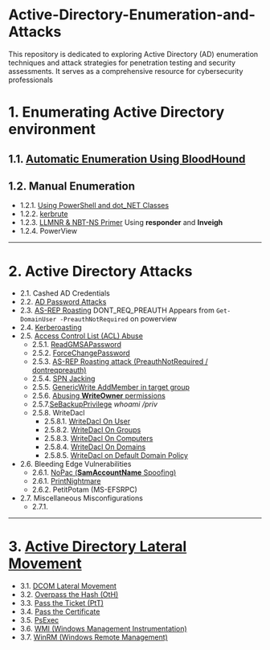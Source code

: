 # Active-Directory-Enumeration-and-Attacks
This repository is dedicated to exploring Active Directory (AD) enumeration techniques and attack strategies for penetration testing and security assessments. It serves as a comprehensive resource for cybersecurity professionals
# 1. Enumerating Active Directory environment
## 1.1. [Automatic Enumeration Using BloodHound](https://github.com/MGamalCYSEC/Active-Directory-Enumeration-and-Attacks/blob/main/AD%20Enumeration/AD%20Automatic%20Enumeration.md)
## 1.2. Manual Enumeration
  - 1.2.1. [Using PowerShell and dot_NET Classes](https://github.com/MGamalCYSEC/Active-Directory-Enumeration-and-Attacks/blob/main/AD%20Enumeration/Manual%20Enumeration/Using%20PowerShell%20and%20dot_NET%20Classes.md)
  - 1.2.2. [kerbrute](https://github.com/MGamalCYSEC/Active-Directory-Enumeration-and-Attacks/blob/main/AD%20Enumeration/Manual%20Enumeration/Kerbrute.md)
  - 1.2.3. [LLMNR & NBT-NS Primer](https://github.com/MGamalCYSEC/Active-Directory-Enumeration-and-Attacks/blob/main/AD%20Enumeration/Manual%20Enumeration/LLMNR%20%26%20NBT-NS%20Primer.md) Using **responder** and **Inveigh**
  - 1.2.4. PowerView

---
# 2. Active Directory Attacks
- 2.1. Cashed AD Credentials
- 2.2. [AD Password Attacks](https://github.com/MGamalCYSEC/Active-Directory-Enumeration-and-Attacks/blob/main/Active%20Directory%20Attacks/AD%20Password%20Attacks.md)
- 2.3. [AS-REP Roasting](https://github.com/MGamalCYSEC/Active-Directory-Enumeration-and-Attacks/blob/main/Active%20Directory%20Attacks/AS-REP%20Roasting.md)
  DONT_REQ_PREAUTH Appears from `Get-DomainUser -PreauthNotRequired` on powerview
- 2.4. [Kerberoasting](https://github.com/MGamalCYSEC/Active-Directory-Enumeration-and-Attacks/blob/main/Active%20Directory%20Attacks/Kerberoasting.md)
- 2.5. [Access Control List (ACL) Abuse](https://github.com/MGamalCYSEC/Active-Directory-Enumeration-and-Attacks/tree/main/Active%20Directory%20Attacks/Access%20Control%20List%20(ACL)%20Abuse)
  - 2.5.1. [ReadGMSAPassword](https://github.com/MGamalCYSEC/Active-Directory-Enumeration-and-Attacks/blob/main/Active%20Directory%20Attacks/Access%20Control%20List%20(ACL)%20Abuse/ReadGMSAPassword.md)
  - 2.5.2. [ForceChangePassword](https://github.com/MGamalCYSEC/Active-Directory-Enumeration-and-Attacks/blob/main/Active%20Directory%20Attacks/Access%20Control%20List%20(ACL)%20Abuse/ForceChangePassword.md)
  - 2.5.3. [AS-REP Roasting attack (PreauthNotRequired / dontreqpreauth)](https://github.com/MGamalCYSEC/Active-Directory-Enumeration-and-Attacks/blob/main/Active%20Directory%20Attacks/AS-REP%20Roasting.md)
  - 2.5.4. [SPN Jacking](https://github.com/MGamalCYSEC/Active-Directory-Enumeration-and-Attacks/blob/main/Active%20Directory%20Attacks/Access%20Control%20List%20(ACL)%20Abuse/SPN%20Jacking.md)
  - 2.5.5. [GenericWrite AddMember in target group](https://github.com/MGamalCYSEC/Active-Directory-Enumeration-and-Attacks/blob/main/Active%20Directory%20Attacks/Access%20Control%20List%20(ACL)%20Abuse/GenericWrite.md)
  - 2.5.6. [Abusing **WriteOwner** permissions](https://github.com/MGamalCYSEC/Active-Directory-Enumeration-and-Attacks/blob/main/Active%20Directory%20Attacks/Access%20Control%20List%20(ACL)%20Abuse/WriteOwner.md)
  - 2.5.7.[SeBackupPrivilege](https://github.com/MGamalCYSEC/Active-Directory-Enumeration-and-Attacks/blob/main/Active%20Directory%20Attacks/Access%20Control%20List%20(ACL)%20Abuse/SeBackupPrivilege.md) _whoami /priv_
  - 2.5.8. WriteDacl
     - 2.5.8.1. [WriteDacl On User](https://github.com/MGamalCYSEC/Active-Directory-Enumeration-and-Attacks/blob/main/Active%20Directory%20Attacks/Access%20Control%20List%20(ACL)%20Abuse/WriteDacl%20On%20User.md)
     - 2.5.8.2. [WriteDacl On Groups](https://github.com/MGamalCYSEC/Active-Directory-Enumeration-and-Attacks/blob/main/Active%20Directory%20Attacks/Access%20Control%20List%20(ACL)%20Abuse/WriteDacl%20On%20Groups.md)
     - 2.5.8.3. [WriteDacl On Computers](https://github.com/MGamalCYSEC/Active-Directory-Enumeration-and-Attacks/blob/main/Active%20Directory%20Attacks/Access%20Control%20List%20(ACL)%20Abuse/WriteDacl%20On%20Computers.md)
     - 2.5.8.4. [WriteDacl On Domains](https://github.com/MGamalCYSEC/Active-Directory-Enumeration-and-Attacks/blob/main/Active%20Directory%20Attacks/Access%20Control%20List%20(ACL)%20Abuse/WriteDacl%20On%20Domains.md)
     - 2.5.8.5. [WriteDacl on Default Domain Policy](https://github.com/MGamalCYSEC/Active-Directory-Enumeration-and-Attacks/blob/main/Active%20Directory%20Attacks/Access%20Control%20List%20(ACL)%20Abuse/WriteDacl%20on%20Default%20Domain%20Policy.md)
- 2.6. Bleeding Edge Vulnerabilities
  - 2.6.1. [NoPac (**SamAccountName** Spoofing)](https://github.com/MGamalCYSEC/Active-Directory-Enumeration-and-Attacks/blob/main/Active%20Directory%20Attacks/NoPac%20(SamAccountName%20Spoofing).md)
  - 2.6.1. [PrintNightmare](https://github.com/MGamalCYSEC/Active-Directory-Enumeration-and-Attacks/blob/main/Active%20Directory%20Attacks/PrintNightmare.md)
  - 2.6.2. PetitPotam (MS-EFSRPC)
- 2.7. Miscellaneous Misconfigurations
  - 2.7.1. 
---
# 3. [Active Directory Lateral Movement](https://github.com/MGamalCYSEC/Active-Directory-Enumeration-and-Attacks/tree/main/AD%20Lateral%20Movement)
- 3.1. [DCOM Lateral Movement](https://github.com/MGamalCYSEC/Active-Directory-Enumeration-and-Attacks/blob/main/AD%20Lateral%20Movement/DCOM.md)
- 3.2. [Overpass the Hash (OtH)](https://github.com/MGamalCYSEC/Active-Directory-Enumeration-and-Attacks/blob/main/AD%20Lateral%20Movement/Overpass%20the%20Hash.md)
- 3.3. [Pass the Ticket (PtT)](https://github.com/MGamalCYSEC/Active-Directory-Enumeration-and-Attacks/blob/main/AD%20Lateral%20Movement/Pass%20the%20Ticket.md)
- 3.4. [Pass the Certificate]()
- 3.5. [PsExec](https://github.com/MGamalCYSEC/Active-Directory-Enumeration-and-Attacks/blob/main/AD%20Lateral%20Movement/PsExec.md)
- 3.6. [WMI (Windows Management Instrumentation)](https://github.com/MGamalCYSEC/Active-Directory-Enumeration-and-Attacks/blob/main/AD%20Lateral%20Movement/WMI.md)
- 3.7. [WinRM (Windows Remote Management)](https://github.com/MGamalCYSEC/Active-Directory-Enumeration-and-Attacks/blob/main/AD%20Lateral%20Movement/WinRM.md)
